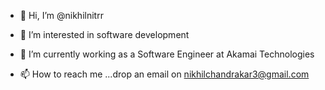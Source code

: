 - 👋 Hi, I’m @nikhilnitrr
- 👀 I’m interested in software development
- 🌱 I’m currently working as a Software Engineer at Akamai Technologies

- 📫 How to reach me ...drop an email on nikhilchandrakar3@gmail.com

<!---
nikhilnitrr/nikhilnitrr is a ✨ special ✨ repository because its `README.md` (this file) appears on your GitHub profile.
You can click the Preview link to take a look at your changes.
--->

